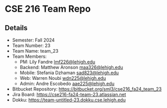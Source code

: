 # CSE 216 Team Repo

## Details
- Semester: Fall 2024
- Team Number: 23
- Team Name: team_23
- Team Members:
    - PM: Lily Fandre lmf226@lehigh.edu
	- Backend: Matthew Aronson maa326@lehigh.edu
	- Mobile: Stefania Dzhaman sad823@lehigh.edu
	- Web: Warren Noubi wdn225@lehigh.edu
	- Admin: Andre Escobedo aae225@lehigh.edu
- Bitbucket Repository: https://bitbucket.org/sml3/cse216_fa24_team_23
- Jira Board: https://cse216-fa24-team-23.atlassian.net
- Dokku: https://team-untitled-23.dokku.cse.lehigh.edu

